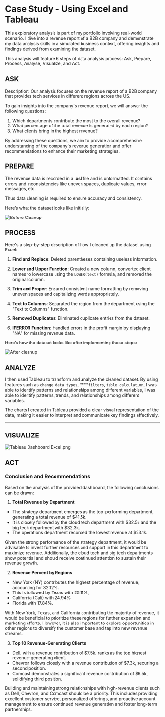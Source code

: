 # Case Study - Using Excel and Tableau

This exploratory analysis is part of my portfolio involving real-world scenario. I dive into a revenue report of a B2B company and demonstrate my data analysis skills in a simulated business context, offering insights and findings derived from examining the dataset. 

This analysis will feature 6 steps of data analysis process: Ask, Prepare, Process, Analyse, Visualize, and Act.



## ASK

Description: Our analysis focuses on the revenue report of a B2B company that provides tech services in different regions across the US.

To gain insights into the company's revenue report, we will answer the following questions:

1. Which departments contribute the most to the overall revenue?
2. What percentage of the total revenue is generated by each region?
3. What clients bring in the highest revenue?

By addressing these questions, we aim to provide a comprehensive understanding of the company's revenue generation and offer recommendations to enhance their marketing strategies.



## PREPARE

The revenue data is recorded in a .**xsl** file and is unformatted. It contains errors and inconsistencies like uneven spaces, duplicate values, error messages, etc. 

Thus data cleaning is required to ensure accuracy and consistency. 

Here’s what the dataset looks like initially:

![Before Cleanup](https://github.com/alisghimire/Case-Study-Using-Excel-and-Tableau/assets/109817585/7ece6bba-a30f-4ab5-879a-40d3ad932b79)



## PROCESS

Here's a step-by-step description of how I cleaned up the dataset using Excel:

1. **Find and Replace**: Deleted parentheses containing useless information.

2. **Lower and Upper Function**: Created a new column, converted client names to lowercase using the `LOWER(text)` formula, and removed the original column.

3. **Trim and Proper**: Ensured consistent name formatting by removing uneven spaces and capitalizing words appropriately.

4. **Text to Columns**: Separated the region from the department using the "Text to Columns" function.

5. **Removed Duplicates**: Eliminated duplicate entries from the dataset.

6. **IFERROR Function**: Handled errors in the profit margin by displaying "NA" for missing revenue data.

Here’s how the dataset looks like after implementing these steps:

![After cleanup](https://github.com/alisghimire/Case-Study-Using-Excel-and-Tableau/assets/109817585/3d9ffad4-5d74-4d4c-8fc0-6c108a4a66f3)



## ANALYZE

I then used Tableau to transform and analyze the cleaned dataset. By using features such as `change data types`, ****`filters`, `table calculation`, I was able to identify patterns and relationships among different variables, I was able to identify patterns, trends, and relationships among different variables. 

The charts I created in Tableau provided a clear visual representation of the data, making it easier to interpret and communicate key findings effectively.

---

## VISUALIZE

![Tableau Dashboard Excel.png](https://s3-us-west-2.amazonaws.com/secure.notion-static.com/1cdccb05-7e33-4371-8220-2ec7c3cb858f/Tableau_Dashboard_Excel.png)



## ACT

### Conclusion and Recommendations

Based on the analysis of the provided dashboard, the following conclusions can be drawn:

1. **Total Revenue by Department**

- The strategy department emerges as the top-performing department, generating a total revenue of $41.5k.
- It is closely followed by the cloud tech department with $32.5k and the big tech department with $32.3k.
- The operations department recorded the lowest revenue at $23.1k.

Given the strong performance of the strategy department, it would be advisable to invest further resources and support in this department to maximize revenue. Additionally, the cloud tech and big tech departments show potential and should receive continued attention to sustain their revenue growth.

2. **Revenue Percent by Regions**

- New York (NY) contributes the highest percentage of revenue, accounting for 32.12%.
- This is followed by Texas with 25.11%,
- California (Cali) with 24.94%
- Florida with 17.84%.

With New York, Texas, and California contributing the majority of revenue, it would be beneficial to prioritize these regions for further expansion and marketing efforts. However, it is also important to explore opportunities in other regions to diversify the customer base and tap into new revenue streams.

3. **Top 10 Revenue-Generating Clients**

- Dell, with a revenue contribution of $7.5k, ranks as the top highest revenue-generating client.
- Chevron follows closely with a revenue contribution of $7.3k, securing a second position.
- Comcast demonstrates a significant revenue contribution of $6.5k, solidifying third position.

Building and maintaining strong relationships with high-revenue clients such as Dell, Chevron, and Comcast should be a priority. This includes providing excellent customer service, personalized offerings, and proactive account management to ensure continued revenue generation and foster long-term partnerships.
